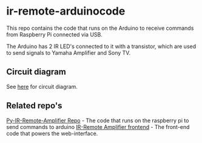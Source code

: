 # ir-remote-arduinocode
This repo contains the code that runs on the Arduino to receive commands from Raspberry Pi connected via USB.

The Arduino has 2 IR LED's connected to it with a transistor, which are used to send signals to Yamaha Amplifier and Sony TV.

## Circuit diagram
See [here](https://crcit.net/c/847b2008cdd64260b26ea247a4fe249a) for circuit diagram. 


## Related repo's
[Py-IR-Remote-Amplifier Repo](https://github.com/olofspango/py-ir-remote-amplifier) - The code that runs on the raspberry pi to send commands to arduino
[IR-Remote Amplifier frontend](https://github.com/olofspango/ir-remote-amplifier-frontend) - The front-end code that powers the web-interface.
